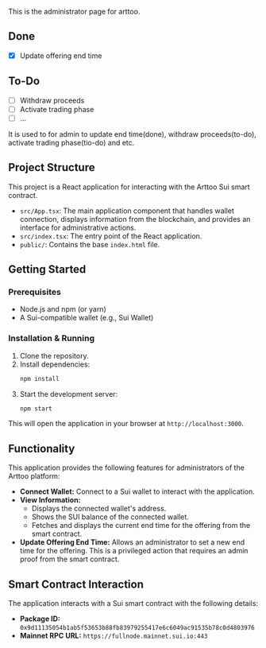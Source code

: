 This is the administrator page for arttoo.

## Done
- [x] Update offering end time

## To-Do
- [ ] Withdraw proceeds
- [ ] Activate trading phase
- [ ] ...

It is used to for admin to update end time(done), withdraw proceeds(to-do), activate trading phase(tio-do) and etc.

## Project Structure

This project is a React application for interacting with the Arttoo Sui smart contract.

-   `src/App.tsx`: The main application component that handles wallet connection, displays information from the blockchain, and provides an interface for administrative actions.
-   `src/index.tsx`: The entry point of the React application.
-   `public/`: Contains the base `index.html` file.

## Getting Started

### Prerequisites

-   Node.js and npm (or yarn)
-   A Sui-compatible wallet (e.g., Sui Wallet)

### Installation & Running

1.  Clone the repository.
2.  Install dependencies:
    ```bash
    npm install
    ```
3.  Start the development server:
    ```bash
    npm start
    ```
This will open the application in your browser at `http://localhost:3000`.

## Functionality

This application provides the following features for administrators of the Arttoo platform:

*   **Connect Wallet:** Connect to a Sui wallet to interact with the application.
*   **View Information:**
    *   Displays the connected wallet's address.
    *   Shows the SUI balance of the connected wallet.
    *   Fetches and displays the current end time for the offering from the smart contract.
*   **Update Offering End Time:** Allows an administrator to set a new end time for the offering. This is a privileged action that requires an admin proof from the smart contract.

## Smart Contract Interaction

The application interacts with a Sui smart contract with the following details:

-   **Package ID:** `0x9d11135054b1ab5f53653b88fb83979255417e6c6049ac91535b78c0d4803976`
-   **Mainnet RPC URL:** `https://fullnode.mainnet.sui.io:443`